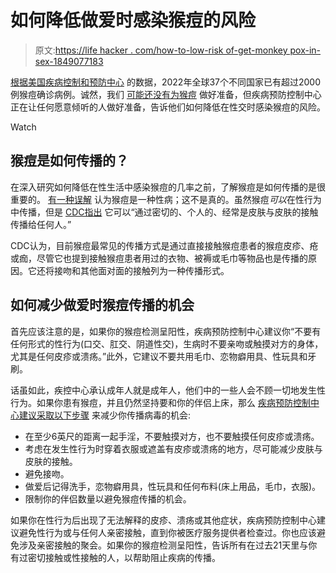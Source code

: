 # 如何降低做爱时感染猴痘的风险

> 原文:[https://life hacker . com/how-to-low-risk of-get-monkey pox-in-sex-1849077183](https://lifehacker.com/how-to-lower-your-risk-of-getting-monkeypox-during-sex-1849077183)

[根据美国疾病控制和预防中心](https://www.cdc.gov/poxvirus/monkeypox/response/2022/world-map.html) 的数据，2022年全球37个不同国家已有超过2000例猴痘确诊病例。诚然，我们 [可能还没有为猴痘](https://lifehacker.com/we-are-not-ready-for-monkeypox-1849035126) 做好准备，但疾病预防控制中心正在让任何愿意倾听的人做好准备，告诉他们如何降低在性交时感染猴痘的风险。

Watch

## 猴痘是如何传播的？

在深入研究如何降低在性生活中感染猴痘的几率之前，了解猴痘是如何传播的是很重要的。 [有一种误解](https://www.bloomberg.com/news/articles/2022-05-26/monkeypox-isn-t-an-sti-but-symptoms-can-be-easily-mistaken) 认为猴痘是一种性病；这不是真的。虽然猴痘*可以*在性行为中传播，但是 [CDC指出](https://www.cdc.gov/poxvirus/monkeypox/pdf/MPX_Social_Gatherings_Safer_Sex-508.pdf) 它可以“通过密切的、个人的、经常是皮肤与皮肤的接触传播给任何人。”

CDC认为，目前猴痘最常见的传播方式是通过直接接触猴痘患者的猴痘皮疹、疮或痂，尽管它也提到接触猴痘患者用过的衣物、被褥或毛巾等物品也是传播的原因。它还将接吻和其他面对面的接触列为一种传播形式。

## 如何减少做爱时猴痘传播的机会

首先应该注意的是，如果你的猴痘检测呈阳性，疾病预防控制中心建议你“不要有任何形式的性行为(口交、肛交、阴道性交)，生病时不要亲吻或触摸对方的身体，尤其是任何皮疹或溃疡。”此外，它建议不要共用毛巾、恋物癖用具、性玩具和牙刷。

话虽如此，疾控中心承认成年人就是成年人，他们中的一些人会不顾一切地发生性行为。如果你患有猴痘，并且仍然坚持要和你的伴侣上床，那么 [疾病预防控制中心建议采取以下步骤](https://www.cdc.gov/poxvirus/monkeypox/pdf/MPX_Social_Gatherings_Safer_Sex-508.pdf) 来减少你传播病毒的机会:

*   在至少6英尺的距离一起手淫，不要触摸对方，也不要触摸任何皮疹或溃疡。
*   考虑在发生性行为时穿着衣服或遮盖有皮疹或溃疡的地方，尽可能减少皮肤与皮肤的接触。
*   避免接吻。
*   做爱后记得洗手，恋物癖用具，性玩具和任何布料(床上用品，毛巾，衣服)。
*   限制你的伴侣数量以避免猴痘传播的机会。

如果你在性行为后出现了无法解释的皮疹、溃疡或其他症状，疾病预防控制中心建议避免性行为或与任何人亲密接触，直到你被医疗服务提供者检查过。你也应该避免涉及亲密接触的聚会。如果你的猴痘检测呈阳性，告诉所有在过去21天里与你有过密切接触或性接触的人，以帮助阻止疾病的传播。